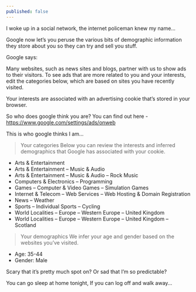```yaml
---
published: false
---
```


I woke up in a social network, the internet policeman knew my name…

Google now let’s you peruse the various bits of demographic information they store about you so they can try and sell you stuff.

Google says:

Many websites, such as news sites and blogs, partner with us to show ads to their visitors. To see ads that are more related to you and your interests, edit the categories below, which are based on sites you have recently visited.

Your interests are associated with an advertising cookie that’s stored in your browser.

So who does google think you are? You can find out here - https://www.google.com/settings/ads/onweb

This is who google thinks I am…

> Your categories
Below you can review the interests and inferred demographics that Google has associated with your cookie.
- Arts & Entertainment
- Arts & Entertainment – Music & Audio
- Arts & Entertainment – Music & Audio – Rock Music
- Computers & Electronics – Programming
- Games – Computer & Video Games – Simulation Games
- Internet & Telecom – Web Services – Web Hosting & Domain Registration
- News – Weather
- Sports – Individual Sports – Cycling
- World Localities – Europe – Western Europe – United Kingdom
- World Localities – Europe – Western Europe – United Kingdom – Scotland

> Your demographics
We infer your age and gender based on the websites you’ve visited.
- Age: 35-44
- Gender: Male

Scary that it’s pretty much spot on? Or sad that I’m so predictable?
 
You can go sleep at home tonight, If you can log off and walk away…